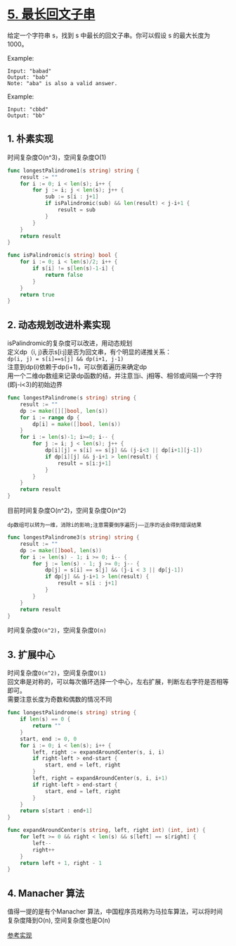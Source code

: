 # [5. 最长回文子串](https://leetcode-cn.com/problems/longest-palindromic-substring)
给定一个字符串 s，找到 s 中最长的回文子串。你可以假设 s 的最大长度为 1000。

Example:
```
Input: "babad"
Output: "bab"
Note: "aba" is also a valid answer.
```
Example:
```
Input: "cbbd"
Output: "bb"
```
## 1. 朴素实现
时间复杂度O(n^3)，空间复杂度O(1)
```go
func longestPalindrome1(s string) string {
	result := ""
	for i := 0; i < len(s); i++ {
		for j := i; j < len(s); j++ {
			sub := s[i : j+1]
			if isPalindromic(sub) && len(result) < j-i+1 {
				result = sub
			}
		}
	}
	return result
}

func isPalindromic(s string) bool {
	for i := 0; i < len(s)/2; i++ {
		if s[i] != s[len(s)-1-i] {
			return false
		}
	}
	return true
}
```
## 2. 动态规划改进朴素实现
isPalindromic的复杂度可以改进，用动态规划  
定义dp（i, j)表示s[i:j]是否为回文串，有个明显的递推关系：  
`dp(i, j) = s[i]==s[j] && dp(i+1, j-1)`  
注意到dp(i)依赖于dp(i+1)，可以倒着遍历来确定dp  
用一个二维dp数组来记录dp函数的结，并注意当i、j相等、相邻或间隔一个字符(即j-i<3)的初始边界
```go
func longestPalindrome(s string) string {
	result := ""
	dp := make([][]bool, len(s))
	for i := range dp {
		dp[i] = make([]bool, len(s))
	}
	for i := len(s)-1; i>=0; i-- {
		for j := i; j < len(s); j++ {
			dp[i][j] = s[i] == s[j] && (j-i<3 || dp[i+1][j-1])
			if dp[i][j] && j-i+1 > len(result) {
				result = s[i:j+1]
			}
		}
	}
	return result
}
```
目前时间复杂度O(n^2)，空间复杂度O(n^2)
```
dp数组可以转为一维，消除i的影响;注意需要倒序遍历j——正序的话会得到错误结果
```
```go
func longestPalindrome3(s string) string {
	result := ""
	dp := make([]bool, len(s))
	for i := len(s) - 1; i >= 0; i-- {
		for j := len(s) - 1; j >= 0; j-- {
			dp[j] = s[i] == s[j] && (j-i < 3 || dp[j-1])
			if dp[j] && j-i+1 > len(result) {
				result = s[i : j+1]
			}
		}
	}
	return result
}
```
时间复杂度`O(n^2)`，空间复杂度`O(n)`
## 3. 扩展中心
时间复杂度`O(n^2)`，空间复杂度`O(1)`  
回文串是对称的，可以每次循环选择一个中心，左右扩展，判断左右字符是否相等即可。  
需要注意长度为奇数和偶数的情况不同
```go
func longestPalindrome(s string) string {
	if len(s) == 0 {
		return ""
	}
	start, end := 0, 0
	for i := 0; i < len(s); i++ {
		left, right := expandAroundCenter(s, i, i)
		if right-left > end-start {
			start, end = left, right
		}
		left, right = expandAroundCenter(s, i, i+1)
		if right-left > end-start {
			start, end = left, right
		}
	}
	return s[start : end+1]
}

func expandAroundCenter(s string, left, right int) (int, int) {
	for left >= 0 && right < len(s) && s[left] == s[right] {
		left--
		right++
	}
	return left + 1, right - 1
}
```
## 4. Manacher 算法
值得一提的是有个Manacher 算法，中国程序员戏称为马拉车算法，可以将时间复杂度降到O(n), 空间复杂度也是O(n)

[参考实现](imp.go)